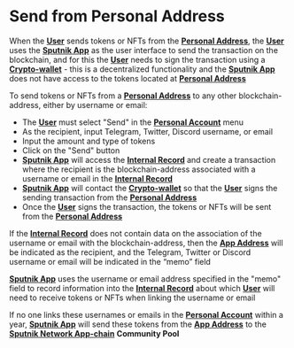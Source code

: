 # Send from Personal Address

When the [**User**](../../glossary-of-terms-and-scheme/user.md) sends tokens or NFTs from the [**Personal Address**](../../glossary-of-terms-and-scheme/personal-address.md), the [**User**](../../glossary-of-terms-and-scheme/user.md) uses the [**Sputnik App**](../) as the user interface to send the transaction on the blockchain, and for this the [**User**](../../glossary-of-terms-and-scheme/user.md) needs to sign the transaction using a [**Crypto-wallet**](../../glossary-of-terms-and-scheme/crypto-wallet.md) - this is a decentralized functionality and the [**Sputnik App**](../) does not have access to the tokens located at [**Personal Address**](../../glossary-of-terms-and-scheme/personal-address.md)&#x20;

To send tokens or NFTs from a [**Personal Address**](../../glossary-of-terms-and-scheme/personal-address.md) to any other blockchain-address, either by username or email:&#x20;

* The [**User**](../../glossary-of-terms-and-scheme/user.md) must select "Send" in the [**Personal Account**](../personal-account.md) menu&#x20;
* As the recipient, input Telegram, Twitter, Discord username, or email
* Input the amount and type of tokens&#x20;
* Click on the "Send" button&#x20;
* [**Sputnik App**](../) will access the [**Internal Record**](../web2-functionality/internal-record.md) and create a transaction where the recipient is the blockchain-address associated with a username or email in the [**Internal Record**](../web2-functionality/internal-record.md)
* [**Sputnik App**](../) will contact the [**Crypto-wallet**](../../glossary-of-terms-and-scheme/crypto-wallet.md) so that the [**User**](../../glossary-of-terms-and-scheme/user.md) signs the sending transaction from the [**Personal Address**](../../glossary-of-terms-and-scheme/personal-address.md)&#x20;
* Once the [**User**](../../glossary-of-terms-and-scheme/user.md) signs the transaction, the tokens or NFTs will be sent from the [**Personal Address**](../../glossary-of-terms-and-scheme/personal-address.md)&#x20;

If the [**Internal Record**](../web2-functionality/internal-record.md) does not contain data on the association of the username or email with the blockchain-address, then the [**App Address**](../../glossary-of-terms-and-scheme/app-address.md) will be indicated as the recipient, and the Telegram, Twitter or Discord username or email will be indicated in the “memo” field&#x20;

[**Sputnik App**](../) uses the username or email address specified in the "memo" field to record information into the [**Internal Record**](../web2-functionality/internal-record.md) about which [**User**](../../glossary-of-terms-and-scheme/user.md) will need to receive tokens or NFTs when linking the username or email&#x20;

If no one links these usernames or emails in the [**Personal Account**](../personal-account.md) within a year, [**Sputnik App**](../) will send these tokens from the [**App Address**](../../glossary-of-terms-and-scheme/app-address.md) to the [**Sputnik Network App-chain**](../../sputnik-network-app-chain/) **Community Pool**

